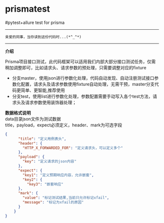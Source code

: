 # prismatest
#pytest+allure test for prisma   
___
``亲爱的同事，当你读到这份代码时...(*^_^*)``
___
**介绍**  

Prisma项目接口测试，此代码框架可以适用我们内部大部分接口测试任务，仅需稍加调整即可，比如请求头、请求参数的预处理，只需要调整对应的fixture  
- 分支master，使用json进行参数化处理，代码自动发现、自动注册测试接口参数化配置，请求头及请求参数使用fixture自动处理，无需干预，master分支代码更简单、更智能,推荐使用
- 分支test，使用list进行参数化处理，参数配置需要手动写入各个test方法，请求头及请求参数使用装饰器处理；    

**数据格式说明**  
data目录json文件为测试数据  
title，payload，expect必须定义，header、mark为可选字段
```json
{
      "title": "定义用例表头", 
      "header": {
        "HTTP_X_FORWARDED_FOR": "定义请求头，可以定义多个"
      },
      "payload": {
        "key": "定义请求的json内容"
      },
      "expect": {
        "key1": "定义预期响应内容，允许嵌套",
        "key2": {
          "key3": "嵌套响应"
      },
      "mark": {
        "value": "标记测试结果,当前只允许标记xfail",
        "message": "标记为xfail的原因"
      }
    }
}
```